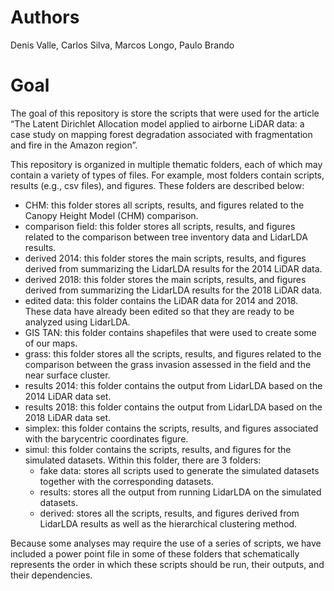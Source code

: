 
<!-- README.md is generated from README.Rmd. Please edit that file -->

# Authors

Denis Valle, Carlos Silva, Marcos Longo, Paulo Brando

<!-- badges: start -->
<!-- badges: end -->

# Goal

The goal of this repository is store the scripts that were used for the
article “The Latent Dirichlet Allocation model applied to airborne LiDAR
data: a case study on mapping forest degradation associated with
fragmentation and fire in the Amazon region”.

This repository is organized in multiple thematic folders, each of which
may contain a variety of types of files. For example, most folders
contain scripts, results (e.g., csv files), and figures. These folders
are described below:

-   CHM: this folder stores all scripts, results, and figures related to
    the Canopy Height Model (CHM) comparison.
-   comparison field: this folder stores all scripts, results, and
    figures related to the comparison between tree inventory data and
    LidarLDA results.
-   derived 2014: this folder stores the main scripts, results, and
    figures derived from summarizing the LidarLDA results for the 2014
    LiDAR data.
-   derived 2018: this folder stores the main scripts, results, and
    figures derived from summarizing the LidarLDA results for the 2018
    LiDAR data.
-   edited data: this folder contains the LiDAR data for 2014 and 2018.
    These data have already been edited so that they are ready to be
    analyzed using LidarLDA.
-   GIS TAN: this folder contains shapefiles that were used to create
    some of our maps.
-   grass: this folder stores all the scripts, results, and figures
    related to the comparison between the grass invasion assessed in the
    field and the near surface cluster.
-   results 2014: this folder contains the output from LidarLDA based on
    the 2014 LiDAR data set.
-   results 2018: this folder contains the output from LidarLDA based on
    the 2018 LiDAR data set.
-   simplex: this folder contains the scripts, results, and figures
    associated with the barycentric coordinates figure.
-   simul: this folder contains the scripts, results, and figures for
    the simulated datasets. Within this folder, there are 3 folders:
    -   fake data: stores all scripts used to generate the simulated
        datasets together with the corresponding datasets.
    -   results: stores all the output from running LidarLDA on the
        simulated datasets.
    -   derived: stores all the scripts, results, and figures derived
        from LidarLDA results as well as the hierarchical clustering
        method.

Because some analyses may require the use of a series of scripts, we
have included a power point file in some of these folders that
schematically represents the order in which these scripts should be run,
their outputs, and their dependencies.
